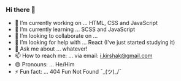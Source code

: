 ### Hi there 👋

- 🔭 I’m currently working on ... HTML, CSS and JavaScript
- 🌱 I’m currently learning ... SCSS and JavaScript
- 👯 I’m looking to collaborate on ...
- 🤔 I’m looking for help with ... React (I've just started studying it)
- 💬 Ask me about ... whatever!
- 📫 How to reach me: ... via email: i.kirshak@gmail.com
- 😄 Pronouns: ... He/Him
- ⚡ Fun fact: ... 404 Fun Not Found  ¯\_(ツ)_/¯

